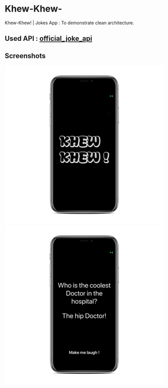 # Khew-Khew-
Khew-Khew! | Jokes App : To demonstrate clean architecture.

## Used API : [official_joke_api](https://github.com/15Dkatz/official_joke_api)

## Screenshots 
![Lunch Screen](/lunch.png)
![Joke](/joke.png)
